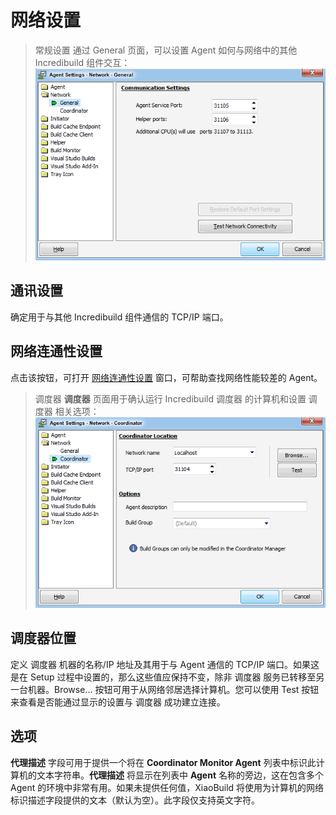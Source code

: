 # 网络设置 #

> 常规设置
通过 General 页面，可以设置 Agent 如何与网络中的其他 Incredibuild 组件交互：
![](/documents/resource/agent_settings_network.png)

## 通讯设置 ##
确定用于与其他 Incredibuild 组件通信的 TCP/IP 端口。

## 网络连通性设置 ##
点击该按钮，可打开 [网络连通性设置](http://www.google.com/) 窗口，可帮助查找网络性能较差的 Agent。


> 调度器
**调度器** 页面用于确认运行 Incredibuild 调度器 的计算机和设置 调度器 相关选项：
![](/documents/resource/agent_settings_network_coord.png)


## 调度器位置 ##
定义 调度器 机器的名称/IP 地址及其用于与 Agent 通信的 TCP/IP 端口。如果这是在 Setup 过程中设置的，那么这些值应保持不变，除非 调度器 服务已转移至另一台机器。Browse... 按钮可用于从网络邻居选择计算机。您可以使用 Test 按钮来查看是否能通过显示的设置与 调度器 成功建立连接。

## 选项 ##
**代理描述** 字段可用于提供一个将在 **Coordinator Monitor Agent** 列表中标识此计算机的文本字符串。**代理描述** 将显示在列表中 **Agent** 名称的旁边，这在包含多个 Agent 的环境中非常有用。如果未提供任何值，XiaoBuild 将使用为计算机的网络标识描述字段提供的文本（默认为空）。此字段仅支持英文字符。